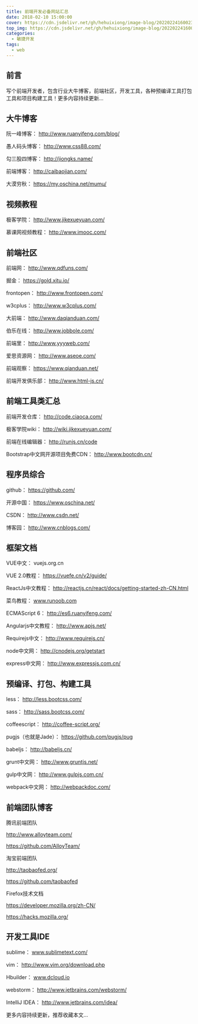 ```yaml
---
title: 前端开发必备网站汇总
date: 2018-02-10 15:00:00
cover: https://cdn.jsdelivr.net/gh/hehuixiong/image-blog/20220224160023.png
top_img: https://cdn.jsdelivr.net/gh/hehuixiong/image-blog/20220224160023.png
categories:
  - 敏捷开发
tags:
  - web
---
```

## 前言
写个前端开发者，包含行业大牛博客，前端社区，开发工具，各种预编译工具打包工具和项目构建工具！更多内容持续更新…

## 大牛博客

阮一峰博客： http://www.ruanyifeng.com/blog/

愚人码头博客： http://www.css88.com/

勾三股四博客： http://jiongks.name/

前端博客： http://caibaojian.com/

大漠穷秋： https://my.oschina.net/mumu/

## 视频教程

极客学院： http://www.jikexueyuan.com/

慕课网视频教程： http://www.imooc.com/

## 前端社区

前端网： http://www.qdfuns.com/

掘金： https://gold.xitu.io/

frontopen： http://www.frontopen.com/

w3cplus： http://www.w3cplus.com/

大前端： http://www.daqianduan.com/

伯乐在线： http://www.jobbole.com/

前端里： http://www.yyyweb.com/

爱思资源网： http://www.aseoe.com/

前端观察： https://www.qianduan.net/

前端开发俱乐部： http://www.html-js.cn/

## 前端工具类汇总

前端开发仓库： http://code.ciaoca.com/

极客学院wiki： http://wiki.jikexueyuan.com/

前端在线编辑器： http://runjs.cn/code

Bootstrap中文网开源项目免费CDN： http://www.bootcdn.cn/

## 程序员综合

github： https://github.com/

开源中国： https://www.oschina.net/

CSDN： http://www.csdn.net/

博客园： http://www.cnblogs.com/

## 框架文档

VUE中文： vuejs.org.cn

VUE 2.0教程： https://vuefe.cn/v2/guide/

ReactJs中文教程： http://reactjs.cn/react/docs/getting-started-zh-CN.html

菜鸟教程： www.runoob.com

ECMAScript 6： http://es6.ruanyifeng.com/

Angularjs中文教程： http://www.apjs.net/

Requirejs中文： http://www.requirejs.cn/

node中文网： http://cnodejs.org/getstart

express中文网： http://www.expressjs.com.cn/

## 预编译、打包、构建工具

less： http://less.bootcss.com/

sass： http://sass.bootcss.com/

coffeescript： http://coffee-script.org/

pugjs（也就是Jade）： https://github.com/pugjs/pug

babeljs： http://babeljs.cn/

grunt中文网： http://www.gruntjs.net/

gulp中文网： http://www.gulpjs.com.cn/

webpack中文网： http://webpackdoc.com/

## 前端团队博客

腾讯前端团队

http://www.alloyteam.com/

https://github.com/AlloyTeam/

淘宝前端团队

http://taobaofed.org/

https://github.com/taobaofed

Firefox技术文档

https://developer.mozilla.org/zh-CN/

https://hacks.mozilla.org/

## 开发工具IDE

sublime： www.sublimetext.com/

vim： http://www.vim.org/download.php

Hbuilder： www.dcloud.io

webstorm： http://www.jetbrains.com/webstorm/

IntelliJ IDEA： http://www.jetbrains.com/idea/

更多内容持续更新，推荐收藏本文…

